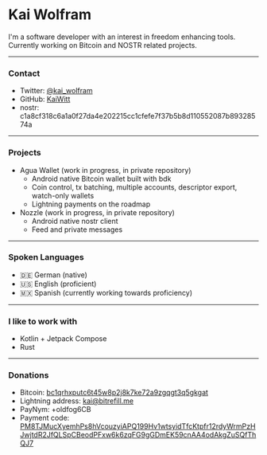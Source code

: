 # Kai Wolfram

I'm a software developer with an interest in freedom enhancing tools. Currently working on Bitcoin and NOSTR related projects.

---

### Contact

- Twitter: [@kai_wolfram](https://twitter.com/kai_wolfram)
- GitHub: [KaiWitt](https://github.com/KaiWitt)
- nostr: c1a8cf318c6a1a0f27da4e202215cc1cfefe7f37b5b8d110552087b89328574a

---

### Projects

- Agua Wallet (work in progress, in private repository)
    - Android native Bitcoin wallet built with bdk
    - Coin control, tx batching, multiple accounts, descriptor export, watch-only wallets
    - Lightning payments on the roadmap
- Nozzle (work in progress, in private repository)
    - Android native nostr client
    - Feed and private messages

---

### Spoken Languages

- 🇩🇪 German (native)
- 🇺🇸 English (proficient)
- 🇲🇽 Spanish (currently working towards proficiency)

---

### I like to work with

- Kotlin + Jetpack Compose
- Rust

---

### Donations

- Bitcoin: [bc1qrhxputc6t45w8p2j8k7ke72a9zgqgt3q5gkgat](bitcoin:bc1qrhxputc6t45w8p2j8k7ke72a9zgqgt3q5gkgat)
- Lightning address: [kai@bitrefill.me](bitcoin:kai@bitrefill.me)
- PayNym: +oldfog6CB
- Payment code: [PM8TJMucXyemhPs8hVcouzyiAPQ199Hv1wtsyidTfcKtpfr12rdyWrmPzHJwjtdR2JfQLSpCBeodPFxw6k6zqFG9gGDmEK59cnAA4odAkgZuSQfThQJ7](bitcoin:PM8TJMucXyemhPs8hVcouzyiAPQ199Hv1wtsyidTfcKtpfr12rdyWrmPzHJwjtdR2JfQLSpCBeodPFxw6k6zqFG9gGDmEK59cnAA4odAkgZuSQfThQJ7)
